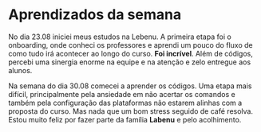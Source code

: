 # Aprendizados da semana
No dia 23.08 iniciei meus estudos na Lebenu. A primeira etapa foi o onboarding, onde conheci os professores e aprendi um pouco do fluxo de como tudo irá acontecer ao longo do curso. **Foi incrível**. Além de códigos, percebi uma sinergia enorme na equipe e na atenção e zelo entregue aos alunos.

Na semana do dia 30.08 comecei a aprender os códigos. Uma etapa mais difícil, principalmente pela ansiedade em não acertar os comandos e também pela configuração das plataformas não estarem alinhas com a proposta do curso. Mas nada que um bom stress seguido de café resolva. Estou muito feliz por fazer parte da família **Labenu** e pelo acolhimento.
